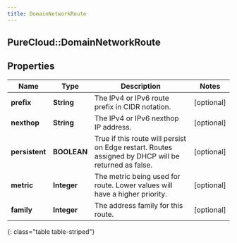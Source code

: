 ```yaml
---
title: DomainNetworkRoute
---
```

## PureCloud::DomainNetworkRoute

## Properties

|Name | Type | Description | Notes|
|------------ | ------------- | ------------- | -------------|
| **prefix** | **String** | The IPv4 or IPv6 route prefix in CIDR notation. | [optional] |
| **nexthop** | **String** | The IPv4 or IPv6 nexthop IP address. | [optional] |
| **persistent** | **BOOLEAN** | True if this route will persist on Edge restart.  Routes assigned by DHCP will be returned as false. | [optional] |
| **metric** | **Integer** | The metric being used for route. Lower values will have a higher priority. | [optional] |
| **family** | **Integer** | The address family for this route. | [optional] |
{: class="table table-striped"}


